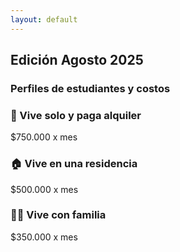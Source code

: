 ```yaml
---
layout: default
---
```

## Edición Agosto 2025 

### Perfiles de estudiantes y costos

<div class="cards-container">
  <div class="card">
    <h3>💼 Vive solo y paga alquiler</h3>
    <p class="price">$750.000 x mes</p>
  </div>

  <div class="card">
    <h3>🏠 Vive en una residencia</h3>
    <p class="price">$500.000 x mes</p>
  </div>

  <div class="card">
    <h3>🚶‍♀️ Vive con familia</h3>
    <p class="price">$350.000 x mes</p>
  </div>
</div>
